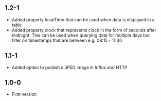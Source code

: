 ## 1.2-1
* Added property localTime that can be used when data is displayed in a table
* Added property clock that represents clock in the form of seconds after midnight.  This can be used when querying data for multiple days but filter on timestamps that are between e.g. 08:15 - 11:30


## 1.1-1
* Added option to publish a JPEG image in Influx and HTTP

##  1.0-0
* First version

